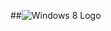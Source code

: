 ##![Windows 8 Logo](https://github.com/Stoutscientist/Windows-8-on-11/assets/90054049/0a9e595a-5897-429a-aca6-70285644df36)
